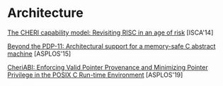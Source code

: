 # Architecture

[The CHERI capability model: Revisiting RISC in an age of risk](https://www.cl.cam.ac.uk/research/security/ctsrd/pdfs/201406-isca2014-cheri.pdf) [ISCA'14]

[Beyond the PDP-11: Architectural support for a memory-safe C abstract
machine](https://www.cl.cam.ac.uk/research/security/ctsrd/pdfs/201503-asplos2015-cheri-cmachine.pdf)
[ASPLOS'15]

[CheriABI: Enforcing Valid Pointer Provenance and Minimizing Pointer Privilege 
in the POSIX C Run-time
Environment](https://www.cl.cam.ac.uk/research/security/ctsrd/pdfs/201904-asplos-cheriabi.pdf) [ASPLOS'19]
